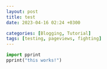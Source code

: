 ```yaml
---
layout: post
title: test
date: 2023-04-16 02:24 +0300

categories: [Blogging, Tutorial]
tags: [testing, pageviews, fighting]
---
```



```python
import pprint
pprint("this works!")
```

